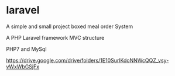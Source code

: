 # laravel

A simple and small project boxed meal order System 

A PHP Laravel framework MVC structure

PHP7 and MySql

https://drive.google.com/drive/folders/1E10SurlKdoNNWcQQZ_vsy-vWxWbGSjFx
